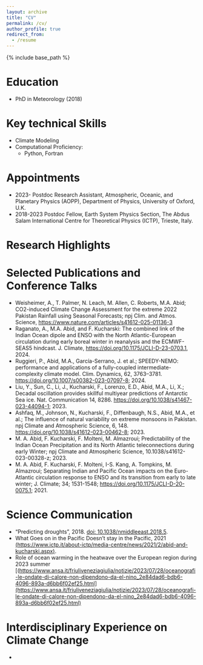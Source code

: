 ```yaml
---
layout: archive
title: "CV"
permalink: /cv/
author_profile: true
redirect_from:
  - /resume
---
```


{% include base_path %}

Education
======
* PhD in Meteorology (2018)
  
Key technical Skills
======
* Climate Modeling
* Computational Proficiency:
  * Python, Fortran
  
Appointments
======
* 2023-	Postdoc Research Assistant, Atmospheric, Oceanic, and Planetary Physics (AOPP), Department of Physics, University of Oxford, U.K.
* 2018-2023	Postdoc Fellow, Earth System Physics Section, The Abdus Salam International Centre for Theoretical Physics (ICTP), Trieste, Italy.
  
Research Highlights
======


Selected Publications and Conference Talks
======
* Weisheimer, A., T. Palmer, N. Leach, M. Allen, C. Roberts, M.A. Abid; CO2-induced Climate Change Assessment for the extreme 2022 Pakistan Rainfall using Seasonal Forecasts; npj Clim. and Atmos. Science, https://www.nature.com/articles/s41612-025-01136-3
* Raganato, A., M.A. Abid, and F. Kucharski: The combined link of the Indian Ocean dipole and ENSO with the North Atlantic-European circulation during early boreal winter in reanalysis and the ECMWF-SEAS5 hindcast. J. Climate, https://doi.org/10.1175/JCLI-D-23-0703.1, 2024.
* Ruggieri, P., Abid, M.A., García-Serrano, J. et al.; SPEEDY-NEMO: performance and applications of a fully-coupled intermediate-complexity climate model. Clim. Dynamics, 62, 3763–3781. https://doi.org/10.1007/s00382-023-07097-8; 2024.
* Liu, Y., Sun, C., Li, J., Kucharski, F., Lorenzo, E.D., Abid, M.A., Li, X.; Decadal oscillation provides skillful multiyear predictions of Antarctic Sea ice. Nat. Communication 14, 8286. https://doi.org/10.1038/s41467-023-44094-1; 2023.
* Ashfaq, M., Johnson, N., Kucharski, F., Diffenbaugh, N.S., Abid, M.A., et al.; The influence of natural variability on extreme monsoons in Pakistan. npj Climate and Atmospheric Science, 6, 148. https://doi.org/10.1038/s41612-023-00462-8; 2023.
* M. A. Abid, F. Kucharski, F. Molteni, M. Almazroui; Predictability of the Indian Ocean Precipitation and its North Atlantic teleconnections during early Winter; npj Climate and Atmospheric Science, 10.1038/s41612-023-00328-z; 2023.
* M. A. Abid, F. Kucharski, F. Molteni, I-S. Kang, A. Tompkins, M. Almazroui; Separating Indian and Pacific Ocean impacts on the Euro-Atlantic circulation response to ENSO and its transition from early to late winter; J. Climate; 34; 1531-1548; https://doi.org/10.1175/JCLI-D-20-0075.1; 2021.

Science Communication
======
* “Predicting droughts”, 2018. [doi: 10.1038/nmiddleeast.2018.5](https://www.natureasia.com/en/nmiddleeast/article/10.1038/nmiddleeast.2018.5).
* What Goes on in the Pacific Doesn’t stay in the Pacific, 2021 [(https://www.ictp.it/about-ictp/media-centre/news/2021/2/abid-and-kucharski.aspx)](https://www.ictp.it/news/2021/2/what-goes-pacific-doesnt-stay-pacific).
* Role of ocean warming in the heatwave over the European region during 2023 summer [(https://www.ansa.it/friuliveneziagiulia/notizie/2023/07/28/oceanografi-le-ondate-di-calore-non-dipendono-da-el-nino_2e84dad6-bdb6-4096-893a-d6bb6f02ef25.html](https://www.ansa.it/friuliveneziagiulia/notizie/2023/07/28/oceanografi-le-ondate-di-calore-non-dipendono-da-el-nino_2e84dad6-bdb6-4096-893a-d6bb6f02ef25.html)


Interdisciplinary Experience on Climate Change
======
* 
